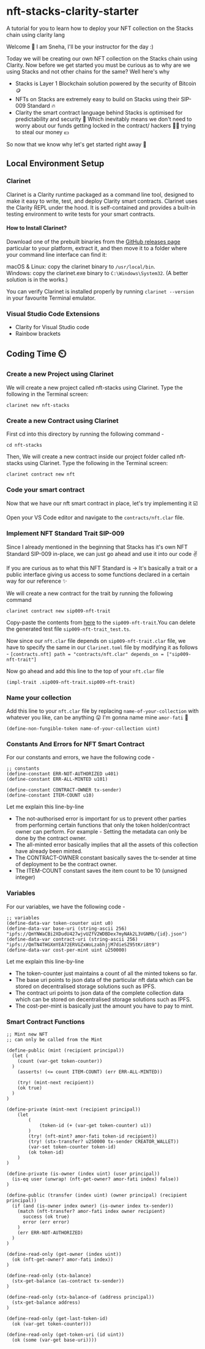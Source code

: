 # nft-stacks-clarity-starter
A tutorial for you to learn how to deploy your NFT collection on the Stacks chain using clarity lang

Welcome 👋 I am Sneha, I'll be your instructor for the day :) 

Today we will be creating our own NFT collection on the Stacks chain using Clarity. Now before we get started you must be curious as to why are we using Stacks and not other chains for the same? Well here's why 

 - Stacks is Layer 1 Blockchain solution powered by the security of Bitcoin 🪙
 - NFTs on Stacks are extremely easy to build on Stacks using their SIP-009 Standard 🔥
 - Clarity the smart contract language behind Stacks is optimised for predictability and security 🦺 Which inevitably means we don't need to worry about our funds getting locked in the contract/ hackers 🏴‍☠️ trying to steal our money 💵

So now that we know why let's get started right away 🙌 

## Local Environment Setup

### Clarinet
Clarinet is a Clarity runtime packaged as a command line tool, designed to make it easy to write, test, and deploy Clarity smart contracts. Clarinet uses the Clarity REPL under the hood. It is self-contained and provides a built-in testing environment to write tests for your smart contracts. 

#### How to Install Clarinet?
Download one of the prebuilt binaries from the [GitHub releases page](https://github.com/hirosystems/clarinet/releases/) particular to your platform, extract it, and then move it to a folder where your command line interface can find it:

macOS & Linux: copy the clarinet binary to `/usr/local/bin`.  
Windows: copy the clarinet.exe binary to `C:\Windows\System32`. (A better solution is in the works.)  

You can verify Clarinet is installed properly by running `clarinet --version` in your favourite Terminal emulator.

### Visual Studio Code Extensions

- Clarity for Visual Studio code
- Rainbow brackets


## Coding Time ⏲️

### Create a new Project using Clarinet  

We will create a new project called nft-stacks using Clarinet. Type the following in the Terminal screen:


`clarinet new nft-stacks`

### Create a new Contract using Clarinet  

First cd into this directory by running the following command - 

`cd nft-stacks`

Then, We will create a new contract inside our project folder called nft-stacks using Clarinet. Type the following in the Terminal screen:


`clarinet contract new nft`

### Code your smart contract

Now that we have our nft smart contract in place, let's try implementing it ☑️

Open your VS Code editor and navigate to the `contracts/nft.clar` file.

### Implement NFT Standard Trait SIP-009

Since I already mentioned in the beginning that Stacks has it's own NFT Standard SIP-009 in-place, we can just go ahead and use it into our code :v: 

If you are curious as to what this NFT Standard is -> It's basically a trait or a public interface giving us access to some functions declared in a certain way for our reference ✨

We will create a new contract for the trait by running the following command 

`clarinet contract new sip009-nft-trait`

Copy-paste the contents from [here](https://book.clarity-lang.org/ch10-01-sip009-nft-standard.html#the-sip009-nft-trait) to the `sip009-nft-trait`.You can delete the generated test file `sip009-nft-trait_test.ts`.

Now since our `nft.clar` file depends on `sip009-nft-trait.clar` file, we have to specify the same in our `Clarinet.toml` file by modifying it as follows - 
`[contracts.nft]
path = "contracts/nft.clar"
depends_on = ["sip009-nft-trait"]`

Now go ahead and add this line to the top of your `nft.clar` file

`(impl-trait .sip009-nft-trait.sip009-nft-trait)`

### Name your collection

Add this line to your `nft.clar` file by replacing `name-of-your-collection` with whatever you like, can be anything 😛
I'm gonna name mine `amor-fati` 💙

`(define-non-fungible-token name-of-your-collection uint)`


### Constants And Errors for NFT Smart Contract

For our constants and errors, we have the following code - 

```
;; constants
(define-constant ERR-NOT-AUTHORIZED u401)
(define-constant ERR-ALL-MINTED u101)

(define-constant CONTRACT-OWNER tx-sender)
(define-constant ITEM-COUNT u10)
```

Let me explain this line-by-line 

- The not-authorised error is important for us to prevent other parties from performing certain functions that only the token holder/contract owner can perform. For example - Setting the metadata can only be done by the contract owner. 
- The all-minted error basically implies that all the assets of this collection have already been minted.
- The CONTRACT-OWNER constant basically saves the tx-sender at time of deployment to be the contract owner. 
- The ITEM-COUNT constant saves the item count to be 10 (unsigned integer) 

### Variables

For our variables, we have the following code - 

```
;; variables  
(define-data-var token-counter uint u0)  
(define-data-var base-uri (string-ascii 256) "ipfs://QmYNWaCBi2XDudU427wjvUZfV2WDBDex7myNAk2L3VGNMb/{id}.json")  
(define-data-var contract-uri (string-ascii 256) "ipfs://QmTN4THGXmYEA72ERVGZxWoLzabhjjM7dieSZ95tKri8t9")  
(define-data-var cost-per-mint uint u250000)
```

Let me explain this line-by-line 

- The token-counter just maintains a count of all the minted tokens so far.
- The base uri points to json data of the particular nft data which can be stored on decentralised storage solutions such as IPFS.
- The contract uri points to json data of the complete collection data which can be stored on decentralised storage solutions such as IPFS.
- The cost-per-mint is basically just the amount you have to pay to mint.

### Smart Contract Functions

```
;; Mint new NFT
;; can only be called from the Mint

(define-public (mint (recipient principal))
  (let (
    (count (var-get token-counter))
  )
    (asserts! (<= count ITEM-COUNT) (err ERR-ALL-MINTED))

    (try! (mint-next recipient))
    (ok true)
  )
)

(define-private (mint-next (recipient principal))
	(let
		(
			(token-id (+ (var-get token-counter) u1))
		)
		(try! (nft-mint? amor-fati token-id recipient))
        (try! (stx-transfer? u250000 tx-sender CREATOR_WALLET))
		(var-set token-counter token-id)
		(ok token-id)
	)
)
        
(define-private (is-owner (index uint) (user principal))
  (is-eq user (unwrap! (nft-get-owner? amor-fati index) false))
)        
        
(define-public (transfer (index uint) (owner principal) (recipient principal))
  (if (and (is-owner index owner) (is-owner index tx-sender))
    (match (nft-transfer? amor-fati index owner recipient)
      success (ok true)
      error (err error)
    )
    (err ERR-NOT-AUTHORIZED)
  )
)

(define-read-only (get-owner (index uint))
  (ok (nft-get-owner? amor-fati index))
)

(define-read-only (stx-balance)
  (stx-get-balance (as-contract tx-sender))
)

(define-read-only (stx-balance-of (address principal))
  (stx-get-balance address)
)

(define-read-only (get-last-token-id)
  (ok (var-get token-counter)))
  
(define-read-only (get-token-uri (id uint))
  (ok (some (var-get base-uri))))
  ```
